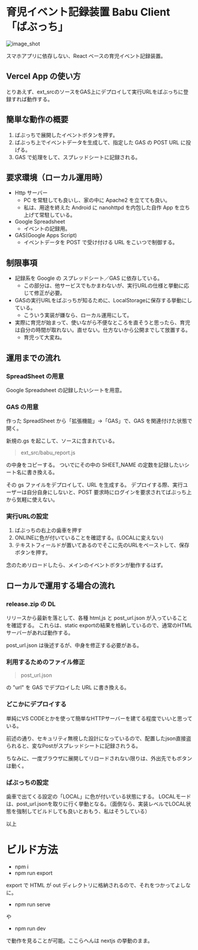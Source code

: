 # 育児イベント記録装置 Babu Client 「ばぶっち」

![image_shot](https://user-images.githubusercontent.com/10129511/165226971-7c09bd3b-0daa-421b-8f53-ddb0ed3da17b.png)

スマホアプリに依存しない、React ベースの育児イベント記録装置。

## Vercel App の使い方

とりあえず、ext_srcのソースをGAS上にデプロイして実行URLをばぶっちに登録すれば動作する。

## 簡単な動作の概要

1. ばぶっちで展開したイベントボタンを押す。
2. ばぶっち上でイベントデータを生成して、指定した GAS の POST URL に投げる。
3. GAS で処理をして、スプレッドシートに記録される。

## 要求環境（ローカル運用時）

- Http サーバー
  - PC を常駐しても良いし、家の中に Apache2 を立てても良い。
  - 私は、用途を終えた Android に nanohttpd を内包した自作 App を立ち上げて常駐している。
- Google Spreadsheet
  - イベントの記録用。
- GAS(Google Apps Script)
  - イベントデータを POST で受け付ける URL をこいつで制御する。

## 制限事項

- 記録系を Google の スプレッドシート／GAS に依存している。
  - この部分は、他サービスでもかまわないが、実行URLの仕様と挙動に応じて修正が必要。
- GASの実行URLをばぶっちが知るために、LocalStorageに保存する挙動にしている。
  - こういう実装が嫌なら、ローカル運用にして。
- 実際に育児が始まって、使いながら不便なところを直そうと思ったら、育児は自分の時間が取れない。直せない。仕方ないから公開までして放置する。
  - 育児って大変ね。

## 運用までの流れ

### SpreadSheet の用意

Google Spreadsheet の記録したいシートを用意。

### GAS の用意

作った SpreadSheet から「拡張機能」→「GAS」で、GAS を関連付けた状態で開く。

新規の.gs を起こして、ソースに含まれている。

> ext_src/babu_report.js

の中身をコピーする。 ついでにその中の SHEET_NAME の定数を記録したいシート名に書き換える。

その gs ファイルをデプロイして、URL を生成する。 デプロイする際、実行ユーザーは自分自身にしないと、POST 要求時にログインを要求されてばぶっち上から気軽に使えない。

### 実行URLの設定


1. ばぶっちの右上の歯車を押す
2. ONLINEに色が付いていることを確認する。(LOCALに変えない)
3. テキストフィールドが置いてあるのでそこに先のURLをペーストして、保存ボタンを押す。

念のためリロードしたら、メインのイベントボタンが動作するはず。

## ローカルで運用する場合の流れ

### release.zip の DL

リリースから最新を落として、各種 html,js と post_url.json が入っていることを確認する。
これらは、static exportの結果を格納しているので、通常のHTMLサーバーがあれば動作する。

post_url.json は後述するが、中身を修正する必要がある。

### 利用するためのファイル修正

> post_url.json

の "url" を GAS でデプロイした URL に書き換える。

### どこかにデプロイする

単純にVS CODEとかを使って簡単なHTTPサーバーを建てる程度でいいと思っている。

前述の通り、セキュリティ無視した設計になっているので、配置したjson直接盗られると、変なPostがスプレッドシートに記録されうる。

ちなみに、一度ブラウザに展開してリロードされない限りは、外出先でもボタンは動く。

### ばぶっちの設定

歯車で出てくる設定の「LOCAL」に色が付いている状態にする。
LOCALモードは、post_url.jsonを取りに行く挙動となる。（面倒なら、実装レベルでLOCAL状態を強制してビルドしても良いとおもう、私はそうしている）

以上

# ビルド方法

- npm i
- npm run export

export で HTML が out ディレクトリに格納されるので、それをつかってよしなに。

- npm run serve

や

- npm run dev

で動作を見ることが可能。ここらへんは nextjs の挙動のまま。
